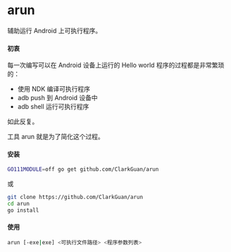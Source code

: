# arun

辅助运行 Android 上可执行程序。

#### 初衷

每一次编写可以在 Android 设备上运行的 Hello world 程序的过程都是非常繁琐的：

* 使用 NDK 编译可执行程序
* adb push 到 Android 设备中
* adb shell 运行可执行程序

如此反复。

工具 arun 就是为了简化这个过程。

#### 安装

```bash
GO111MODULE=off go get github.com/ClarkGuan/arun
```

或

```bash
git clone https://github.com/ClarkGuan/arun
cd arun
go install
```

#### 使用

```bash
arun [-exe|exe] <可执行文件路径> <程序参数列表>
```

